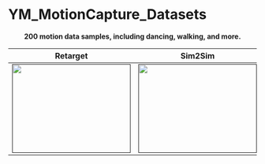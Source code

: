 # YM_MotionCapture_Datasets

<p align="center">
  <strong>200 motion data samples, including dancing, walking, and more.</strong> 
</p>


<div align="center">

| <div align="center"> Retarget </div> | <div align="center">  Sim2Sim </div> |  <div align="center"> Physical </div> |
|--- | --- | --- |
| [<img src="gif/retarget.gif" width="240px" height="180">]() | [<img src="gif/sim.gif" width="240px" height="180">]() | [<img src="gif/real.gif" height="180" style="width: auto; height: auto;">]() |

</div>
